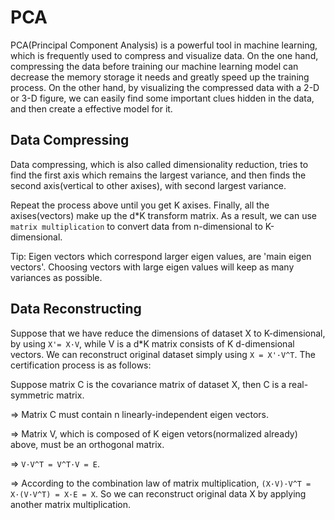 # PCA
PCA(Principal Component Analysis) is a powerful tool in machine learning, which is frequently used to compress and visualize data. On the one hand, compressing the data before training our machine learning model can decrease the memory storage it needs and greatly speed up the training process. On the other hand, by visualizing the compressed data with a 2-D or 3-D figure, we can easily find some important clues hidden in the data, and then create a effective model for it. 

## Data Compressing

Data compressing, which is also called dimensionality reduction, tries to find the first axis which remains the largest variance, and then finds the second axis(vertical to other axises), with second largest variance. 

Repeat the process above until you get K axises. Finally, all the axises(vectors) make up the d*K transform matrix. As a result, we can use `matrix multiplication` to convert data from n-dimensional to K-dimensional. 

Tip: Eigen vectors which correspond larger eigen values, are 'main eigen vectors'. Choosing vectors with large eigen values will keep as many variances as possible.

## Data Reconstructing

Suppose that we have reduce the dimensions of dataset X to K-dimensional, by using `X'= X·V`, while V is a d*K matrix consists of K d-dimensional vectors. We can reconstruct original dataset simply using `X = X'·V^T`. The certification process is as follows:

Suppose matrix C is the covariance matrix of dataset X, then C is a real-symmetric matrix.

=> Matrix C must contain n linearly-independent eigen vectors.

=> Matrix V, which is composed of K eigen vetors(normalized already) above, must be an orthogonal matrix.

=> `V·V^T = V^T·V = E`. 

=> According to the combination law of matrix multiplication, `(X·V)·V^T = X·(V·V^T) = X·E = X`. So we can reconstruct original data X by applying another matrix multiplication. 
